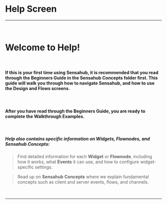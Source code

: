 <!-- Help Welcome Screen -->
<br>

# Help Screen

---
<br>

# Welcome to Help!

<br>

#### If this is your first time using Sensahub, it is recommended that you read through the **Beginners Guide** in the Sensahub Concepts folder first. This guide will walk you through how to navigate Sensahub, and how to use the Design and Flows screens.

<br>

#### After you have read through the **Beginners Guide**, you are ready to complete the **Walkthrough Examples**.

<br>

##### Help also contains specific information on **Widgets**, **Flownodes**, and **Sensahub Concepts**:

 >Find detailed information for each **Widget** or **Flownode**, including how it works, what **Events** it can use, and how to configure widget-specific settings.

 >Read up on **Sensahub Concepts** where we explain fundamental concepts such as client and server events, flows, and channels.

 <br>

 ---